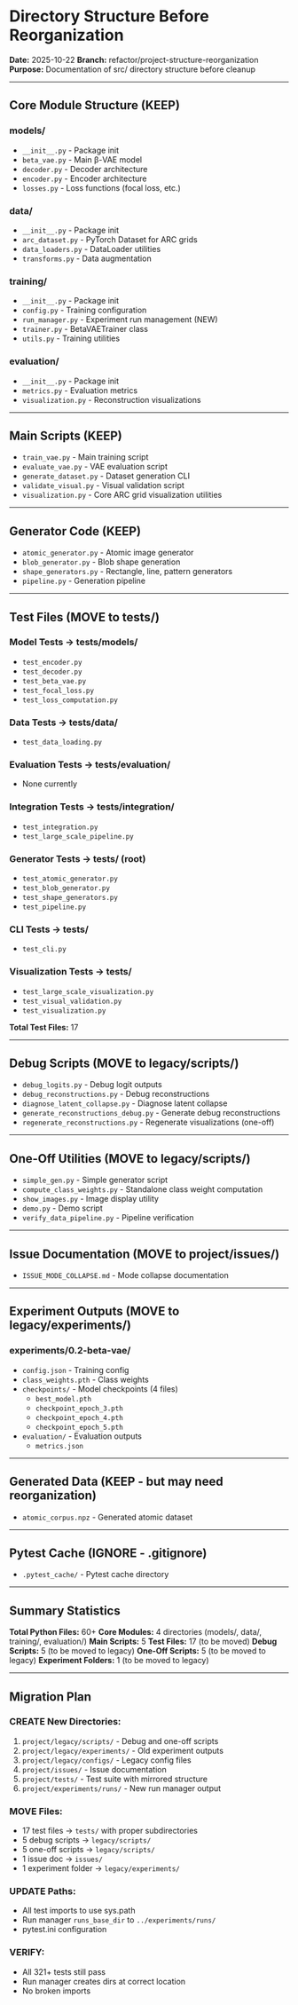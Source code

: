 # Directory Structure Before Reorganization

**Date:** 2025-10-22
**Branch:** refactor/project-structure-reorganization
**Purpose:** Documentation of src/ directory structure before cleanup

---

## Core Module Structure (KEEP)

### models/
- `__init__.py` - Package init
- `beta_vae.py` - Main β-VAE model
- `decoder.py` - Decoder architecture
- `encoder.py` - Encoder architecture
- `losses.py` - Loss functions (focal loss, etc.)

### data/
- `__init__.py` - Package init
- `arc_dataset.py` - PyTorch Dataset for ARC grids
- `data_loaders.py` - DataLoader utilities
- `transforms.py` - Data augmentation

### training/
- `__init__.py` - Package init
- `config.py` - Training configuration
- `run_manager.py` - Experiment run management (NEW)
- `trainer.py` - BetaVAETrainer class
- `utils.py` - Training utilities

### evaluation/
- `__init__.py` - Package init
- `metrics.py` - Evaluation metrics
- `visualization.py` - Reconstruction visualizations

---

## Main Scripts (KEEP)

- `train_vae.py` - Main training script
- `evaluate_vae.py` - VAE evaluation script
- `generate_dataset.py` - Dataset generation CLI
- `validate_visual.py` - Visual validation script
- `visualization.py` - Core ARC grid visualization utilities

---

## Generator Code (KEEP)

- `atomic_generator.py` - Atomic image generator
- `blob_generator.py` - Blob shape generation
- `shape_generators.py` - Rectangle, line, pattern generators
- `pipeline.py` - Generation pipeline

---

## Test Files (MOVE to tests/)

### Model Tests → tests/models/
- `test_encoder.py`
- `test_decoder.py`
- `test_beta_vae.py`
- `test_focal_loss.py`
- `test_loss_computation.py`

### Data Tests → tests/data/
- `test_data_loading.py`

### Evaluation Tests → tests/evaluation/
- None currently

### Integration Tests → tests/integration/
- `test_integration.py`
- `test_large_scale_pipeline.py`

### Generator Tests → tests/ (root)
- `test_atomic_generator.py`
- `test_blob_generator.py`
- `test_shape_generators.py`
- `test_pipeline.py`

### CLI Tests → tests/
- `test_cli.py`

### Visualization Tests → tests/
- `test_large_scale_visualization.py`
- `test_visual_validation.py`
- `test_visualization.py`

**Total Test Files:** 17

---

## Debug Scripts (MOVE to legacy/scripts/)

- `debug_logits.py` - Debug logit outputs
- `debug_reconstructions.py` - Debug reconstructions
- `diagnose_latent_collapse.py` - Diagnose latent collapse
- `generate_reconstructions_debug.py` - Generate debug reconstructions
- `regenerate_reconstructions.py` - Regenerate visualizations (one-off)

---

## One-Off Utilities (MOVE to legacy/scripts/)

- `simple_gen.py` - Simple generator script
- `compute_class_weights.py` - Standalone class weight computation
- `show_images.py` - Image display utility
- `demo.py` - Demo script
- `verify_data_pipeline.py` - Pipeline verification

---

## Issue Documentation (MOVE to project/issues/)

- `ISSUE_MODE_COLLAPSE.md` - Mode collapse documentation

---

## Experiment Outputs (MOVE to legacy/experiments/)

### experiments/0.2-beta-vae/
- `config.json` - Training config
- `class_weights.pth` - Class weights
- `checkpoints/` - Model checkpoints (4 files)
  - `best_model.pth`
  - `checkpoint_epoch_3.pth`
  - `checkpoint_epoch_4.pth`
  - `checkpoint_epoch_5.pth`
- `evaluation/` - Evaluation outputs
  - `metrics.json`

---

## Generated Data (KEEP - but may need reorganization)

- `atomic_corpus.npz` - Generated atomic dataset

---

## Pytest Cache (IGNORE - .gitignore)

- `.pytest_cache/` - Pytest cache directory

---

## Summary Statistics

**Total Python Files:** 60+
**Core Modules:** 4 directories (models/, data/, training/, evaluation/)
**Main Scripts:** 5
**Test Files:** 17 (to be moved)
**Debug Scripts:** 5 (to be moved to legacy)
**One-Off Scripts:** 5 (to be moved to legacy)
**Experiment Folders:** 1 (to be moved to legacy)

---

## Migration Plan

### CREATE New Directories:
1. `project/legacy/scripts/` - Debug and one-off scripts
2. `project/legacy/experiments/` - Old experiment outputs
3. `project/legacy/configs/` - Legacy config files
4. `project/issues/` - Issue documentation
5. `project/tests/` - Test suite with mirrored structure
6. `project/experiments/runs/` - New run manager output

### MOVE Files:
- 17 test files → `tests/` with proper subdirectories
- 5 debug scripts → `legacy/scripts/`
- 5 one-off scripts → `legacy/scripts/`
- 1 issue doc → `issues/`
- 1 experiment folder → `legacy/experiments/`

### UPDATE Paths:
- All test imports to use sys.path
- Run manager `runs_base_dir` to `../experiments/runs/`
- pytest.ini configuration

### VERIFY:
- All 321+ tests still pass
- Run manager creates dirs at correct location
- No broken imports
